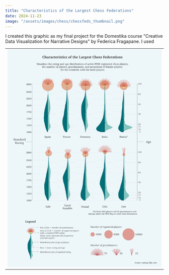 ```yaml
---
title: "Characteristics of the Largest Chess Federations"
date: 2024-11-23
image: "/assets/images/chess/chessfeds_thumbnail.png"
---
```


I created this graphic as my final project for the Domestika course "Creative Data Visualization for Narrative Designs" by Federica Fragapane. I used

|                                                                     |
| :-----------------------------------------------------------------: |
| ![Chess Federations](/assets/images/chess/chessfeds.png)            |